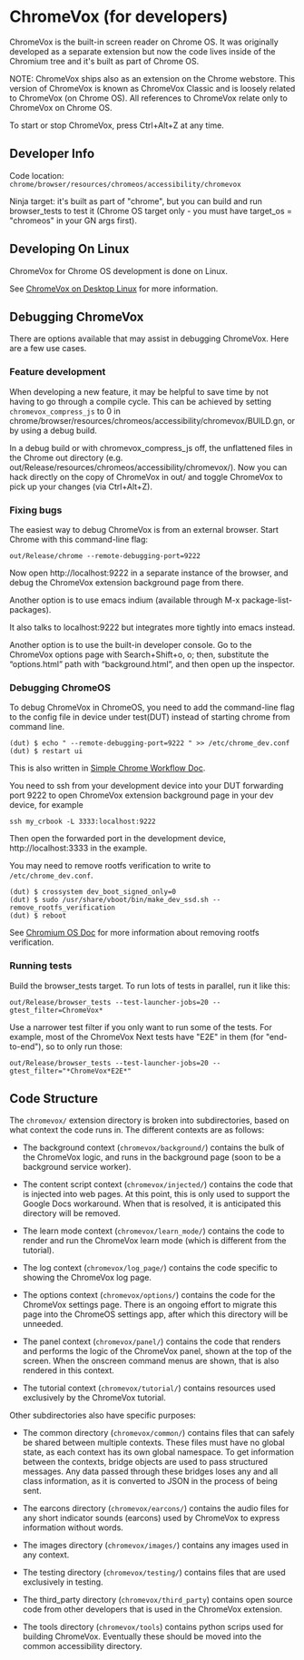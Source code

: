# ChromeVox (for developers)

ChromeVox is the built-in screen reader on Chrome OS. It was originally
developed as a separate extension but now the code lives inside of the Chromium
tree and it's built as part of Chrome OS.

NOTE: ChromeVox ships also as an extension on the Chrome webstore. This version
of ChromeVox is known as ChromeVox Classic and is loosely related to ChromeVox
(on Chrome OS). All references to ChromeVox relate only to ChromeVox on Chrome
OS.

To start or stop ChromeVox, press Ctrl+Alt+Z at any time.

## Developer Info

Code location: ```chrome/browser/resources/chromeos/accessibility/chromevox```

Ninja target: it's built as part of "chrome", but you can build and run
browser_tests to test it (Chrome OS target only - you must have target_os =
"chromeos" in your GN args first).

## Developing On Linux

ChromeVox for Chrome OS development is done on Linux.

See [ChromeVox on Desktop Linux](chromevox_on_desktop_linux.md)
for more information.

## Debugging ChromeVox

There are options available that may assist in debugging ChromeVox. Here are a
few use cases.

### Feature development

When developing a new feature, it may be helpful to save time by not having to
go through a compile cycle. This can be achieved by setting
```chromevox_compress_js``` to 0 in
chrome/browser/resources/chromeos/accessibility/chromevox/BUILD.gn, or by using
a debug build.

In a debug build or with chromevox_compress_js off, the unflattened files in the
Chrome out directory
(e.g. out/Release/resources/chromeos/accessibility/chromevox/). Now you
can hack directly on the copy of ChromeVox in out/ and toggle ChromeVox to pick
up your changes (via Ctrl+Alt+Z).

### Fixing bugs

The easiest way to debug ChromeVox is from an external browser. Start Chrome
with this command-line flag:

```out/Release/chrome --remote-debugging-port=9222```

Now open http://localhost:9222 in a separate instance of the browser, and debug the ChromeVox extension background page from there.

Another option is to use emacs indium (available through M-x
package-list-packages).

It also talks to localhost:9222 but integrates more tightly into emacs instead.

Another option is to use the built-in developer console. Go to the
ChromeVox options page with Search+Shift+o, o; then, substitute the
“options.html” path with “background.html”, and then open up the
inspector.

### Debugging ChromeOS

To debug ChromeVox in ChromeOS, you need to add the command-line flag to the
config file in device under test(DUT) instead of starting chrome from command
line.

```
(dut) $ echo " --remote-debugging-port=9222 " >> /etc/chrome_dev.conf
(dut) $ restart ui
```

This is also written in
[Simple Chrome Workflow Doc](https://chromium.googlesource.com/chromiumos/docs/+/HEAD/simple_chrome_workflow.md#command_line-flags-and-environment-variables).

You need to ssh from your development device into your DUT forwarding port 9222
to open ChromeVox extension background page in your dev device, for example
```
ssh my_crbook -L 3333:localhost:9222
```

Then open the forwarded port in the development device, http://localhost:3333 in
the example.

You may need to remove rootfs verification to write to `/etc/chrome_dev.conf`.

```
(dut) $ crossystem dev_boot_signed_only=0
(dut) $ sudo /usr/share/vboot/bin/make_dev_ssd.sh --remove_rootfs_verification
(dut) $ reboot
```

See
[Chromium OS Doc](https://chromium.googlesource.com/chromiumos/docs/+/HEAD/developer_mode.md#disable-verity)
for more information about removing rootfs verification.

### Running tests

Build the browser_tests target. To run lots of tests in parallel, run it like
this:

```
out/Release/browser_tests --test-launcher-jobs=20 --gtest_filter=ChromeVox*
```

Use a narrower test filter if you only want to run some of the tests. For
example, most of the ChromeVox Next tests have "E2E" in them (for "end-to-end"),
so to only run those:

```out/Release/browser_tests --test-launcher-jobs=20 --gtest_filter="*ChromeVox*E2E*"```

## Code Structure

The `chromevox/` extension directory is broken into subdirectories, based on what context
the code runs in. The different contexts are as follows:

* The background context (`chromevox/background/`) contains the bulk of the ChromeVox logic,
and runs in the background page (soon to be a background service worker).

* The content script context (`chromevox/injected/`) contains the code that is injected into
web pages. At this point, this is only used to support the Google Docs workaround. When that
is resolved, it is anticipated this directory will be removed.

* The learn mode context (`chromevox/learn_mode/`) contains the code to render and run the
ChromeVox learn mode (which is different from the tutorial).

* The log context (`chromevox/log_page/`) contains the code specific to showing the ChromeVox
log page.

* The options context (`chromevox/options/`) contains the code for the ChromeVox settings page.
There is an ongoing effort to migrate this page into the ChromeOS settings app, after which
this directory will be unneeded.

* The panel context (`chromevox/panel/`) contains the code that renders and performs the logic
of the ChromeVox panel, shown at the top of the screen. When the onscreen command menus are
shown, that is also rendered in this context.

* The tutorial context (`chromevox/tutorial/`) contains resources used exclusively by the
ChromeVox tutorial.

Other subdirectories also have specific purposes:

* The common directory (`chromevox/common/`) contains files that can safely be shared between
multiple contexts. These files must have no global state, as each context has its own global
namespace. To get information between the contexts, bridge objects are used to pass structured
messages. Any data passed through these bridges loses any and all class information, as it is
converted to JSON in the process of being sent.

* The earcons directory (`chromevox/earcons/`) contains the audio files for any short indicator
sounds (earcons) used by ChromeVox to express information without words.

* The images directory (`chromevox/images/`) contains any images used in any context.

* The testing directory (`chromevox/testing/`) contains files that are used exclusively in
testing.

* The third_party directory (`chromevox/third_party`) contains open source code from other
developers that is used in the ChromeVox extension.

* The tools directory (`chromevox/tools`) contains python scrips used for building ChromeVox.
Eventually these should be moved into the common accessibility directory.